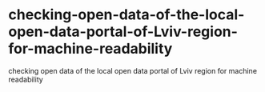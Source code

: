 # checking-open-data-of-the-local-open-data-portal-of-Lviv-region-for-machine-readability
checking open data of the local open data portal of Lviv region for machine readability
